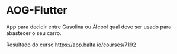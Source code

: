 # AOG-Flutter

App para decidir entre Gasolina ou Álcool qual deve ser usado para abastecer o seu carro.

Resultado do curso https://app.balta.io/courses/7192
